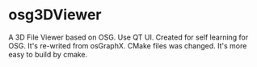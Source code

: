 # osg3DViewer
A 3D File Viewer based on OSG. Use QT UI. Created for self learning for OSG. It's re-writed from osGraphX. CMake files was changed. It's more easy to build by cmake.   
